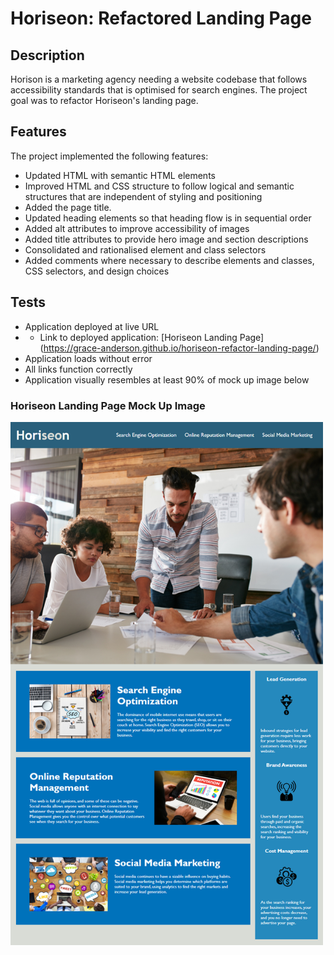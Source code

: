 # Horiseon: Refactored Landing Page 
## Description
Horison is a marketing agency needing a website codebase that follows accessibility standards that is optimised for search engines. The project goal was to refactor Horiseon's landing page.
## Features
The project implemented the following features:
* Updated HTML with semantic HTML elements
* Improved HTML and CSS structure to follow logical and semantic structures that are independent of styling and positioning
* Added the page title.
* Updated heading elements so that heading flow is in sequential order
* Added alt attributes to improve accessibility of images
* Added title attributes to provide hero image and section descriptions 
* Consolidated and rationalised element and class selectors
* Added comments where necessary to describe elements and classes, CSS selectors, and design choices
## Tests
* Application deployed at live URL
* * Link to deployed application: [Horiseon Landing Page] (https://grace-anderson.github.io/horiseon-refactor-landing-page/)
* Application loads without error
* All links function correctly
* Application visually resembles at least 90% of mock up image below
### Horiseon Landing Page Mock Up Image

   <img
            src=".\assets\images\horiseon-landing-page-mock-up.png"
            alt="Horiseon Landing Page Mock Up" width="500" height="auto"
          />